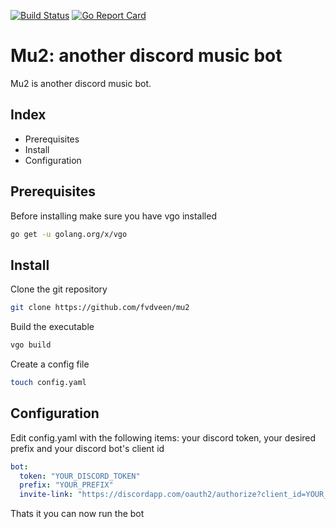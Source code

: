 [![Build Status](https://travis-ci.org/fvdveen/mu2.svg?branch=master)](https://travis-ci.org/fvdveen/mu2) [![Go Report Card](https://goreportcard.com/badge/github.com/fvdveen/mu2)](https://goreportcard.com/report/github.com/fvdveen/mu2)

# Mu2: another discord music bot

Mu2 is another discord music bot.

## Index

* Prerequisites
* Install
* Configuration

## Prerequisites

Before installing make sure you have vgo installed

```bash
go get -u golang.org/x/vgo
```

## Install

Clone the git repository

```bash
git clone https://github.com/fvdveen/mu2
```

Build the executable

```bash
vgo build
```

Create a config file

```bash
touch config.yaml
```

## Configuration

Edit config.yaml with the following items: your discord token, your desired prefix and your discord bot's client id

```yaml
bot:
  token: "YOUR_DISCORD_TOKEN"
  prefix: "YOUR_PREFIX"
  invite-link: "https://discordapp.com/oauth2/authorize?client_id=YOUR_DISCORD_CLIENT_ID&scope=bot"
```

Thats it you can now run the bot